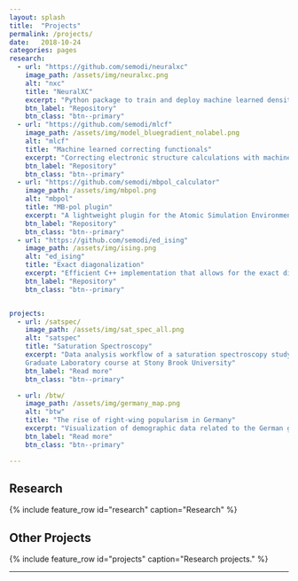 ```yaml
---
layout: splash
title:  "Projects"
permalink: /projects/
date:   2018-10-24
categories: pages
research:
  - url: "https://github.com/semodi/neuralxc" 
    image_path: /assets/img/neuralxc.png
    alt: "nxc"
    title: "NeuralXC"
    excerpt: "Python package to train and deploy machine learned density functionals"
    btn_label: "Repository"
    btn_class: "btn--primary"
  - url: "https://github.com/semodi/mlcf" 
    image_path: /assets/img/model_bluegradient_nolabel.png
    alt: "mlcf"
    title: "Machine learned correcting functionals"
    excerpt: "Correcting electronic structure calculations with machine learning"
    btn_label: "Repository"
    btn_class: "btn--primary"
  - url: "https://github.com/semodi/mbpol_calculator"
    image_path: /assets/img/mbpol.png
    alt: "mbpol"
    title: "MB-pol plugin"
    excerpt: "A lightweight plugin for the Atomic Simulation Environment (ASE) aimed at facilitating the  use of the MB-pol water model"
    btn_label: "Repository"
    btn_class: "btn--primary"
  - url: "https://github.com/semodi/ed_ising"
    image_path: /assets/img/ising.png
    alt: "ed_ising"
    title: "Exact diagonalization"
    excerpt: "Efficient C++ implementation that allows for the exact diagonalization of 1-dimensional quantum Hamiltonians"
    btn_label: "Repository"
    btn_class: "btn--primary"


projects:
  - url: /satspec/
    image_path: /assets/img/sat_spec_all.png
    alt: "satspec"
    title: "Saturation Spectroscopy"
    excerpt: "Data analysis workflow of a saturation spectroscopy study on Rubidium. The experiment was conducted as part of the 
	Graduate Laboratory course at Stony Brook University"
    btn_label: "Read more"
    btn_class: "btn--primary"

  - url: /btw/
    image_path: /assets/img/germany_map.png
    alt: "btw"
    title: "The rise of right-wing popularism in Germany"
    excerpt: "Visualization of demographic data related to the German general election in 2017."
    btn_label: "Read more"
    btn_class: "btn--primary"

---
```


## Research

{% include feature_row id="research" caption="Research" %}

## Other Projects

{% include feature_row id="projects" caption="Research projects." %}

---

